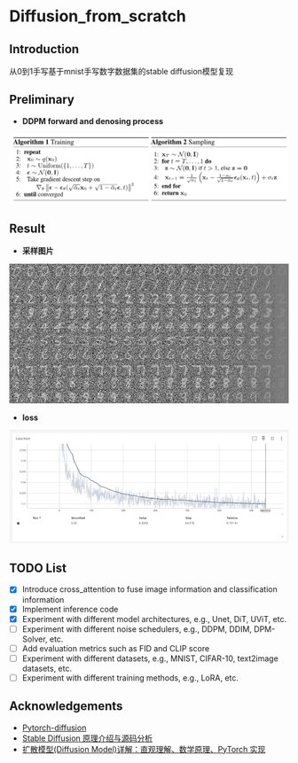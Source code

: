# Diffusion_from_scratch

## Introduction

从0到1手写基于mnist手写数字数据集的stable diffusion模型复现

## Preliminary
- **DDPM forward and denosing process**

![DDPM forward and denosing process](./assets/ddpm.png)


## Result

- **采样图片**

![采样图片](./assets/stable-diffusion-inference.png)

- **loss**

![training loss](./assets/stable-diffusion-loss.png)


## TODO List

- [x] Introduce cross_attention to fuse image information and classification information
- [x] Implement inference code
- [x] Experiment with different model architectures, e.g., Unet, DiT, UViT, etc.
- [ ] Experiment with different noise schedulers, e.g., DDPM, DDIM, DPM-Solver, etc.
- [ ] Add evaluation metrics such as FID and CLIP score
- [ ] Experiment with different datasets, e.g., MNIST, CIFAR-10, text2image datasets, etc.
- [ ] Experiment with different training methods, e.g., LoRA, etc.

## Acknowledgements

- [Pytorch-diffusion](https://github.com/owenliang/pytorch-diffusion)
- [Stable Diffusion 原理介绍与源码分析](https://blog.csdn.net/Eric_1993/article/details/129600524?spm=1001.2014.3001.5501)
- [扩散模型(Diffusion Model)详解：直观理解、数学原理、PyTorch 实现](https://zhouyifan.net/2023/07/07/20230330-diffusion-model/)
